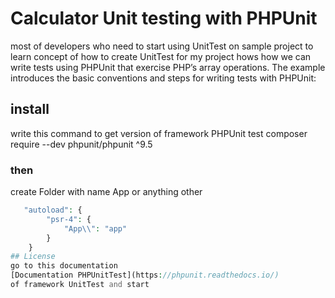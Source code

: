 # Calculator Unit testing with PHPUnit
most of developers who need to start using UnitTest on sample project to learn concept of how to create UnitTest for my project
hows how we can write tests using PHPUnit that exercise PHP’s array operations. 
The example introduces the basic conventions and steps for writing tests with PHPUnit:
## install
write this command to get version of framework PHPUnit test
composer require --dev phpunit/phpunit ^9.5
### then
create Folder with name App or anything other
````php
   "autoload": {
        "psr-4": {
            "App\\": "app"
        }
    }
## License
go to this documentation 
[Documentation PHPUnitTest](https://phpunit.readthedocs.io/)
of framework UnitTest and start
